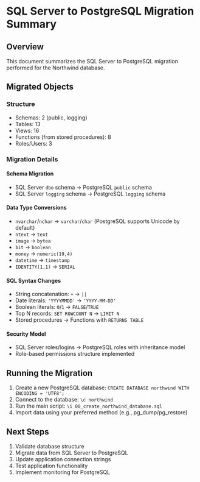 # SQL Server to PostgreSQL Migration Summary

## Overview
This document summarizes the SQL Server to PostgreSQL migration performed for the Northwind database.

## Migrated Objects

### Structure
- Schemas: 2 (public, logging)
- Tables: 13
- Views: 16
- Functions (from stored procedures): 8
- Roles/Users: 3

### Migration Details

#### Schema Migration
- SQL Server `dbo` schema → PostgreSQL `public` schema
- SQL Server `logging` schema → PostgreSQL `logging` schema

#### Data Type Conversions
- `nvarchar`/`nchar` → `varchar`/`char` (PostgreSQL supports Unicode by default)
- `ntext` → `text`
- `image` → `bytea`
- `bit` → `boolean`
- `money` → `numeric(19,4)`
- `datetime` → `timestamp`
- `IDENTITY(1,1)` → `SERIAL`

#### SQL Syntax Changes
- String concatenation: `+` → `||`
- Date literals: `'YYYYMMDD'` → `'YYYY-MM-DD'`
- Boolean literals: `0`/`1` → `FALSE`/`TRUE`
- Top N records: `SET ROWCOUNT N` → `LIMIT N`
- Stored procedures → Functions with `RETURNS TABLE`

#### Security Model
- SQL Server roles/logins → PostgreSQL roles with inheritance model
- Role-based permissions structure implemented

## Running the Migration
1. Create a new PostgreSQL database: `CREATE DATABASE northwind WITH ENCODING = 'UTF8';`
2. Connect to the database: `\c northwind`
3. Run the main script: `\i 00_create_northwind_database.sql`
4. Import data using your preferred method (e.g., pg_dump/pg_restore)

## Next Steps
1. Validate database structure
2. Migrate data from SQL Server to PostgreSQL
3. Update application connection strings
4. Test application functionality
5. Implement monitoring for PostgreSQL
